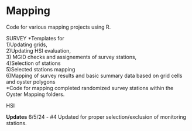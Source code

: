 # Mapping
Code for various mapping projects using R.

SURVEY
*Templates for <br> 
1)Updating grids, <br>
2)Updating HSI evaluation, <br>
3) MGID checks and assignements of survey stations, <br>
4)Selection of stations <br>
5)Selected stations mapping <br>
6)Mapping of survey results and basic summary data based on grid cells and oyster polygons<br>
*Code for mapping completed randomized survey stations within the Oyster Mapping folders.

HSI

**Updates**
 6/5/24 - #4 Updated for proper selection/exclusion of monitoring stations.
